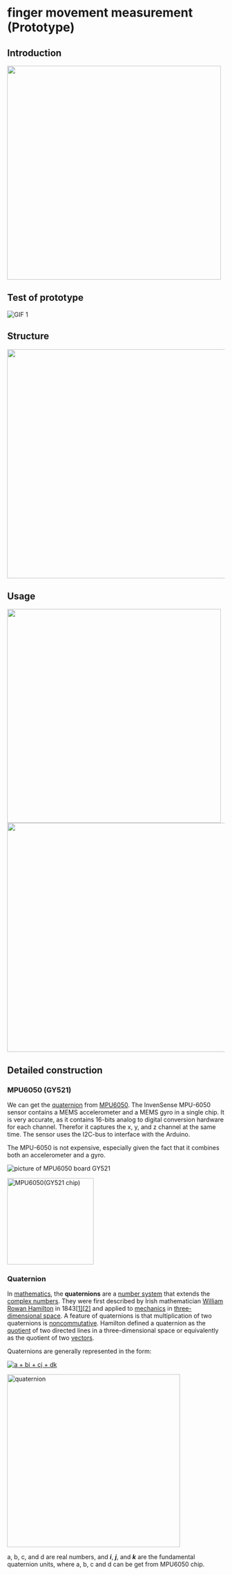 # finger movement measurement (Prototype)

## Introduction

<img src="https://ws1.sinaimg.cn/large/006tNc79ly1fvnwve8je1j30tp0dd7i0.jpg" width="495">



## Test of prototype

![GIF 1](https://ws2.sinaimg.cn/large/006tNc79ly1fvnwpu32y4g307t0dw1kz.gif)

## Structure

<img src="https://ws3.sinaimg.cn/large/006tNc79ly1fvnx11tygsj31kw2424qs.jpg"  height="530">

## Usage

<img src="https://ws4.sinaimg.cn/large/006tNc79ly1fvnx0oydu7j31kw16ke85.jpg" width="495">

<img src="https://ws1.sinaimg.cn/large/006tNc79ly1fvnx17aqtlj31kw242npg.jpg"  height="530">

## Detailed construction

### MPU6050 (GY521)

We can get the [quaternion](https://en.wikipedia.org/wiki/Quaternion) from [MPU6050](http://playground.arduino.cc/Main/MPU-6050). The InvenSense MPU-6050 sensor contains a MEMS accelerometer and a MEMS gyro in a single chip. It is very accurate, as it contains 16-bits analog to digital conversion hardware for each channel. Therefor it captures the x, y, and z channel at the same time. The sensor uses the I2C-bus to interface with the Arduino.

The MPU-6050 is not expensive, especially given the fact that it combines both an accelerometer and a gyro.

![picture of MPU6050 board GY521](https://ws3.sinaimg.cn/large/006tNbRwly1fvylv53i9oj30a60dcjsp.jpg)

<img src="https://ws1.sinaimg.cn/large/006tNbRwly1fvyluzclg3j30bw0gi0tv.jpg" alt="MPU6050(GY521 chip)" height="200">

### Quaternion

In [mathematics](https://en.wikipedia.org/wiki/Mathematics), the **quaternions** are a [number system](https://en.wikipedia.org/wiki/Number_system) that extends the [complex numbers](https://en.wikipedia.org/wiki/Complex_number). They were first described by Irish mathematician [William Rowan Hamilton](https://en.wikipedia.org/wiki/William_Rowan_Hamilton) in 1843[[1\]](https://en.wikipedia.org/wiki/Quaternion#cite_note-1)[[2\]](https://en.wikipedia.org/wiki/Quaternion#cite_note-2) and applied to [mechanics](https://en.wikipedia.org/wiki/Mechanics) in [three-dimensional space](https://en.wikipedia.org/wiki/Three-dimensional_space). A feature of quaternions is that multiplication of two quaternions is [noncommutative](https://en.wikipedia.org/wiki/Noncommutative). Hamilton defined a quaternion as the [quotient](https://en.wikipedia.org/wiki/Quotient) of two directed lines in a three-dimensional space or equivalently as the quotient of two [vectors](https://en.wikipedia.org/wiki/Vector_(geometry)).

Quaternions are generally represented in the form:

<a href="https://www.codecogs.com/eqnedit.php?latex=a&space;&plus;&space;bi&space;&plus;&space;cj&space;&plus;&space;dk" target="_blank"><img src="https://latex.codecogs.com/gif.latex?a&space;&plus;&space;bi&space;&plus;&space;cj&space;&plus;&space;dk" title="a + bi + cj + dk" /></a>





<img src="https://upload.wikimedia.org/wikipedia/commons/thumb/b/b3/Quaternion_2.svg/600px-Quaternion_2.svg.png" alt="quaternion" height="400">

a, b, c, and d are real numbers, and ***i***, ***j***, and ***k*** are the fundamental quaternion units, where a, b, c and d can be get from MPU6050 chip.

